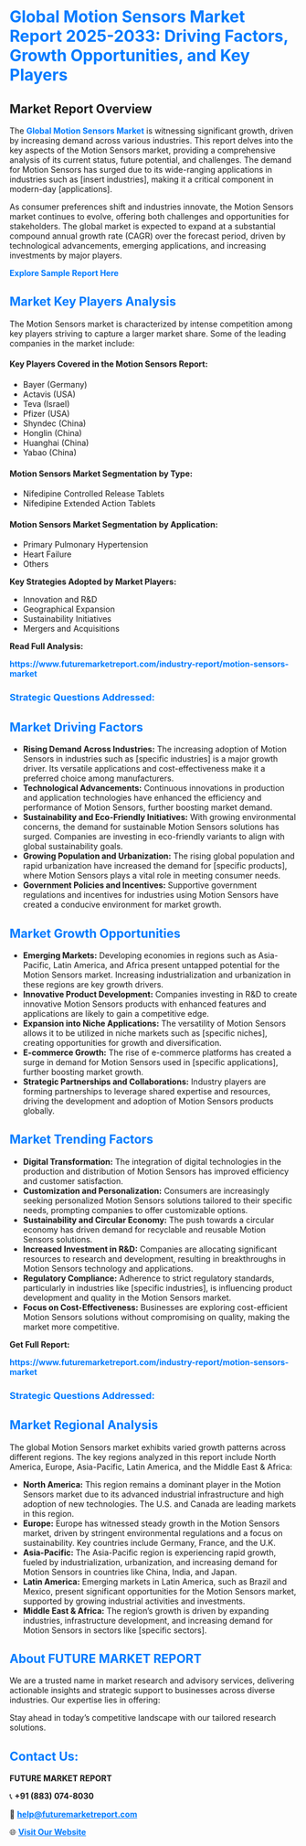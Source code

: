 <h1 style="color: #007BFF;">Global Motion Sensors Market Report 2025-2033: Driving Factors, Growth Opportunities, and Key Players</h1>

<section id="overview">
<h2>Market Report Overview</h2>
<p>The <a href="https://www.futuremarketreport.com/industry-report/motion-sensors-market" style="color: #007BFF; text-decoration: none;"><strong>Global Motion Sensors Market</strong></a> is witnessing significant growth, driven by increasing demand across various industries. This report delves into the key aspects of the Motion Sensors market, providing a comprehensive analysis of its current status, future potential, and challenges. The demand for Motion Sensors has surged due to its wide-ranging applications in industries such as [insert industries], making it a critical component in modern-day [applications].</p>
<p>As consumer preferences shift and industries innovate, the Motion Sensors market continues to evolve, offering both challenges and opportunities for stakeholders. The global market is expected to expand at a substantial compound annual growth rate (CAGR) over the forecast period, driven by technological advancements, emerging applications, and increasing investments by major players.</p>
</section>

<section id="overview">
<p><a href="https://www.futuremarketreport.com/request-sample/reportId=37243" style="color: #007BFF; text-decoration: none;"><strong>Explore Sample Report Here</strong></a></p>
</section>

<section id="key-players">
<h2 style="color: #007BFF;">Market Key Players Analysis</h2>
<p>The Motion Sensors market is characterized by intense competition among key players striving to capture a larger market share. Some of the leading companies in the market include:</p>
<h4>Key Players Covered in the Motion Sensors Report:</h4>
<ul><li>Bayer (Germany)</li><li>Actavis (USA)</li><li>Teva (Israel)</li><li>Pfizer (USA)</li><li>Shyndec (China)</li><li>Honglin (China)</li><li>Huanghai (China)</li><li>Yabao (China)</li></ul>
<h4>Motion Sensors Market Segmentation by Type:</h4>
<ul><li>Nifedipine Controlled Release Tablets</li><li>Nifedipine Extended Action Tablets</li></ul>

<h4>Motion Sensors Market Segmentation by Application:</h4>
<ul><li>Primary Pulmonary Hypertension</li><li>Heart Failure</li><li>Others</li></ul>
<p><strong>Key Strategies Adopted by Market Players:</strong></p>
<ul>
<li>Innovation and R&D</li>
<li>Geographical Expansion</li>
<li>Sustainability Initiatives</li>
<li>Mergers and Acquisitions</li>
</ul>
</section>

<section>
<p><strong>Read Full Analysis: </strong></p><a href="https://www.futuremarketreport.com/industry-report/motion-sensors-market" style="color: #007BFF; text-decoration: none;"><strong>https://www.futuremarketreport.com/industry-report/motion-sensors-market</strong></a>
<h3 style="color: #007BFF;">Strategic Questions Addressed:</h3>
</section>

<section id="driving-factors">
<h2 style="color: #007BFF;">Market Driving Factors</h2>
<ul>
<li><strong>Rising Demand Across Industries:</strong> The increasing adoption of Motion Sensors in industries such as [specific industries] is a major growth driver. Its versatile applications and cost-effectiveness make it a preferred choice among manufacturers.</li>
<li><strong>Technological Advancements:</strong> Continuous innovations in production and application technologies have enhanced the efficiency and performance of Motion Sensors, further boosting market demand.</li>
<li><strong>Sustainability and Eco-Friendly Initiatives:</strong> With growing environmental concerns, the demand for sustainable Motion Sensors solutions has surged. Companies are investing in eco-friendly variants to align with global sustainability goals.</li>
<li><strong>Growing Population and Urbanization:</strong> The rising global population and rapid urbanization have increased the demand for [specific products], where Motion Sensors plays a vital role in meeting consumer needs.</li>
<li><strong>Government Policies and Incentives:</strong> Supportive government regulations and incentives for industries using Motion Sensors have created a conducive environment for market growth.</li>
</ul>
</section>

<section id="growth-opportunities">
<h2 style="color: #007BFF;">Market Growth Opportunities</h2>
<ul>
<li><strong>Emerging Markets:</strong> Developing economies in regions such as Asia-Pacific, Latin America, and Africa present untapped potential for the Motion Sensors market. Increasing industrialization and urbanization in these regions are key growth drivers.</li>
<li><strong>Innovative Product Development:</strong> Companies investing in R&D to create innovative Motion Sensors products with enhanced features and applications are likely to gain a competitive edge.</li>
<li><strong>Expansion into Niche Applications:</strong> The versatility of Motion Sensors allows it to be utilized in niche markets such as [specific niches], creating opportunities for growth and diversification.</li>
<li><strong>E-commerce Growth:</strong> The rise of e-commerce platforms has created a surge in demand for Motion Sensors used in [specific applications], further boosting market growth.</li>
<li><strong>Strategic Partnerships and Collaborations:</strong> Industry players are forming partnerships to leverage shared expertise and resources, driving the development and adoption of Motion Sensors products globally.</li>
</ul>
</section>

<section id="trending-factors">
<h2 style="color: #007BFF;">Market Trending Factors</h2>
<ul>
<li><strong>Digital Transformation:</strong> The integration of digital technologies in the production and distribution of Motion Sensors has improved efficiency and customer satisfaction.</li>
<li><strong>Customization and Personalization:</strong> Consumers are increasingly seeking personalized Motion Sensors solutions tailored to their specific needs, prompting companies to offer customizable options.</li>
<li><strong>Sustainability and Circular Economy:</strong> The push towards a circular economy has driven demand for recyclable and reusable Motion Sensors solutions.</li>
<li><strong>Increased Investment in R&D:</strong> Companies are allocating significant resources to research and development, resulting in breakthroughs in Motion Sensors technology and applications.</li>
<li><strong>Regulatory Compliance:</strong> Adherence to strict regulatory standards, particularly in industries like [specific industries], is influencing product development and quality in the Motion Sensors market.</li>
<li><strong>Focus on Cost-Effectiveness:</strong> Businesses are exploring cost-efficient Motion Sensors solutions without compromising on quality, making the market more competitive.</li>
</ul>
</section>

<section>
<p><strong>Get Full Report: </strong></p><a href="https://www.futuremarketreport.com/industry-report/motion-sensors-market" style="color: #007BFF; text-decoration: none;"><strong>https://www.futuremarketreport.com/industry-report/motion-sensors-market</strong></a>
<h3 style="color: #007BFF;">Strategic Questions Addressed:</h3>
</section>


<section id="regional-analysis">
<h2 style="color: #007BFF;">Market Regional Analysis</h2>
<p>The global Motion Sensors market exhibits varied growth patterns across different regions. The key regions analyzed in this report include North America, Europe, Asia-Pacific, Latin America, and the Middle East & Africa:</p>
<ul>
<li><strong>North America:</strong> This region remains a dominant player in the Motion Sensors market due to its advanced industrial infrastructure and high adoption of new technologies. The U.S. and Canada are leading markets in this region.</li>
<li><strong>Europe:</strong> Europe has witnessed steady growth in the Motion Sensors market, driven by stringent environmental regulations and a focus on sustainability. Key countries include Germany, France, and the U.K.</li>
<li><strong>Asia-Pacific:</strong> The Asia-Pacific region is experiencing rapid growth, fueled by industrialization, urbanization, and increasing demand for Motion Sensors in countries like China, India, and Japan.</li>
<li><strong>Latin America:</strong> Emerging markets in Latin America, such as Brazil and Mexico, present significant opportunities for the Motion Sensors market, supported by growing industrial activities and investments.</li>
<li><strong>Middle East & Africa:</strong> The region’s growth is driven by expanding industries, infrastructure development, and increasing demand for Motion Sensors in sectors like [specific sectors].</li>
</ul>
</section>

<footer>
<h2 style="color: #007BFF;">About FUTURE MARKET REPORT</h2>
<p>We are a trusted name in market research and advisory services, delivering actionable insights and strategic support to businesses across diverse industries. Our expertise lies in offering:</p>

<p>Stay ahead in today’s competitive landscape with our tailored research solutions.</p>

<h2 style="color: #007BFF;">Contact Us:</h2>
<p><strong>FUTURE MARKET REPORT</strong></p>
<p>📞 <strong>+91 (883) 074-8030</strong></p>
<p>📧 <strong><a href="mailto:help@futuremarketreport.com" style="color: #007BFF;">help@futuremarketreport.com</a></strong></p>
<p>🌐 <strong><a href="https://www.futuremarketreport.com/" style="color: #007BFF;">Visit Our Website</a></strong></p>
</footer>